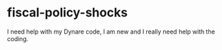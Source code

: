 # fiscal-policy-shocks
I need help with my Dynare code, I am new and I really need help with the coding.

